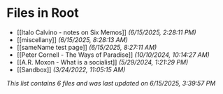 # Files in Root

- [[Italo Calvino - notes on Six Memos]] *(6/15/2025, 2:28:11 PM)*
- [[miscellany]] *(6/15/2025, 8:28:13 AM)*
- [[sameName test page]] *(6/15/2025, 8:27:11 AM)*
- [[Peter Cornell - The Ways of Paradise]] *(10/10/2024, 10:14:27 AM)*
- [[A.R. Moxon - What is a socialist]] *(5/29/2024, 1:21:29 PM)*
- [[Sandbox]] *(3/24/2022, 11:05:15 AM)*

*This list contains 6 files and was last updated on 6/15/2025, 3:39:57 PM*